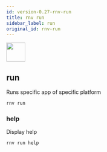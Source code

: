 ```yaml
---
id: version-0.27-rnv-run
title: rnv run
sidebar_label: run
original_id: rnv-run
---
```


<img src="https://renative.org/img/ic_cli.png" width=50 height=50 />

## run

Runs specific app of specific platform

```bash
rnv run
```

### help

Display help

```bash
rnv run help
```
